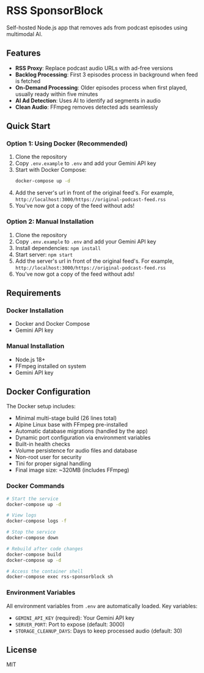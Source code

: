 # RSS SponsorBlock

Self-hosted Node.js app that removes ads from podcast episodes using multimodal AI.

## Features

- **RSS Proxy**: Replace podcast audio URLs with ad-free versions
- **Backlog Processing**: First 3 episodes process in background when feed is fetched
- **On-Demand Processing**: Older episodes process when first played, usually ready within five minutes
- **AI Ad Detection**: Uses AI to identify ad segments in audio
- **Clean Audio**: FFmpeg removes detected ads seamlessly

## Quick Start

### Option 1: Using Docker (Recommended)

1. Clone the repository
2. Copy `.env.example` to `.env` and add your Gemini API key
3. Start with Docker Compose:
   ```bash
   docker-compose up -d
   ```
4. Add the server's url in front of the original feed's. For example, `http://localhost:3000/https://original-podcast-feed.rss`
5. You've now got a copy of the feed without ads!

### Option 2: Manual Installation

1. Clone the repository
2. Copy `.env.example` to `.env` and add your Gemini API key
3. Install dependencies: `npm install`
4. Start server: `npm start`
5. Add the server's url in front of the original feed's. For example, `http://localhost:3000/https://original-podcast-feed.rss`
6. You've now got a copy of the feed without ads!

## Requirements

### Docker Installation
- Docker and Docker Compose
- Gemini API key

### Manual Installation
- Node.js 18+
- FFmpeg installed on system
- Gemini API key

## Docker Configuration

The Docker setup includes:
- Minimal multi-stage build (26 lines total)
- Alpine Linux base with FFmpeg pre-installed
- Automatic database migrations (handled by the app)
- Dynamic port configuration via environment variables
- Built-in health checks
- Volume persistence for audio files and database
- Non-root user for security
- Tini for proper signal handling
- Final image size: ~320MB (includes FFmpeg)

### Docker Commands

```bash
# Start the service
docker-compose up -d

# View logs
docker-compose logs -f

# Stop the service
docker-compose down

# Rebuild after code changes
docker-compose build
docker-compose up -d

# Access the container shell
docker-compose exec rss-sponsorblock sh
```

### Environment Variables

All environment variables from `.env` are automatically loaded. Key variables:
- `GEMINI_API_KEY` (required): Your Gemini API key
- `SERVER_PORT`: Port to expose (default: 3000)
- `STORAGE_CLEANUP_DAYS`: Days to keep processed audio (default: 30)

## License

MIT
